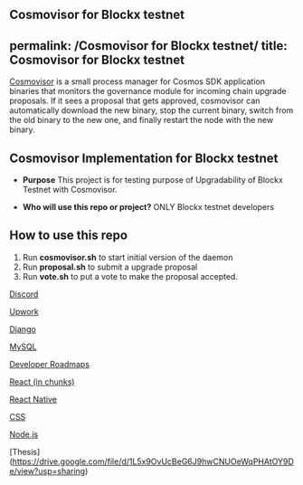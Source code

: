 Cosmovisor for Blockx testnet
---
permalink: /Cosmovisor for Blockx testnet/
title: Cosmovisor for Blockx testnet
---

[Cosmovisor](https://docs.cosmos.network/main/tooling/cosmovisor) is a small process manager for Cosmos SDK application binaries that monitors the governance module for incoming chain upgrade proposals. If it sees a proposal that gets approved, cosmovisor can automatically download the new binary, stop the current binary, switch from the old binary to the new one, and finally restart the node with the new binary.

## Cosmovisor Implementation for Blockx testnet
* **Purpose**
This project is for testing purpose of Upgradability of Blockx Testnet with Cosmovisor.

* **Who will use this repo or project?**
ONLY Blockx testnet developers

## How to use this repo

1. Run **cosmovisor.sh** to start initial version of the daemon
2. Run **proposal.sh** to submit a upgrade proposal
3. Run **vote.sh** to put a vote to make the proposal accepted.

[Discord](https://drive.google.com/file/d/1fvxpb6hhj_09_un40hnP6AeGn1oIib-c/view?usp=sharing)

[Upwork](https://drive.google.com/file/d/1Vi5WnrifzBOVfqGQkTG2AQUxz4pXjTUe/view?usp=sharing)

[Django](https://drive.google.com/file/d/1664VHU7rpxaEeEslrfnj-fx9BYbKT2Zb/view?usp=sharing)

[MySQL](https://drive.google.com/drive/folders/1C8T4Nc97f1MMXPbgND8BsQAyKeEMYgKO?usp=drive_link)

[Developer Roadmaps](https://drive.google.com/file/d/1iPaZlyJRbQW5Vmtq6a0a5EnmVkzLk150/view?usp=sharing)

[React (in chunks)](https://drive.google.com/drive/folders/1EwHefRJASqwp1vZQmisUMBnF824RZ9iy)

[React Native](https://drive.google.com/file/d/1BuriQQvoXh4Xjo3U7iZf_t7EQaonB3d4/view?usp=sharing)

[CSS](https://drive.google.com/file/d/1pgtEV1VImNfO0x03zZe-5URohjVce2NJ/view?usp=sharing)

[Node.js](https://drive.google.com/file/d/1EyUSFNTAp_r0dbSN4fnfYy6EoI0A9Le5/view?usp=drive_link)

[Thesis] (https://drive.google.com/file/d/1L5x9OvUcBeG6J9hwCNUOeWqPHAtOY9De/view?usp=sharing)
